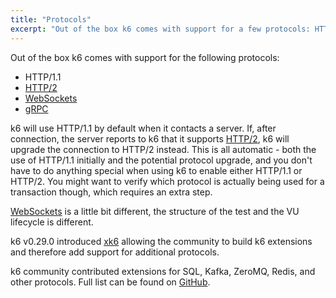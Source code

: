 ```yaml
---
title: "Protocols"
excerpt: "Out of the box k6 comes with support for a few protocols: HTTP / WebSockets / gRPC / ..."
---
```

Out of the box k6 comes with support for the following protocols:

* HTTP/1.1
* [HTTP/2](/using-k6/protocols/http-2)
* [WebSockets](/using-k6/protocols/websockets)
* [gRPC](/using-k6/protocols/grpc)

k6 will use HTTP/1.1 by default when it contacts a server. If, after connection, the server
reports to k6 that it supports [HTTP/2](/using-k6/protocols/http-2), k6 will upgrade the
connection to HTTP/2 instead. This is all automatic - both the use of HTTP/1.1 initially and
the potential protocol upgrade, and you don't have to do anything special when using k6 to
enable either HTTP/1.1 or HTTP/2. You might want to verify which protocol is actually being
used for a transaction though, which requires an extra step.

[WebSockets](/using-k6/protocols/websockets) is a little bit different, the structure of the
test and the VU lifecycle is different.

k6 v0.29.0 introduced [xk6](https://k6.io/blog/extending-k6-with-xk6) allowing the community 
to build k6 extensions and therefore add support for additional protocols. 

k6 community contributed extensions for SQL, Kafka, ZeroMQ, Redis, and other protocols. 
Full list can be found on [GitHub](https://github.com/topics/xk6). 
